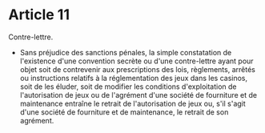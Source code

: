 # Article 11

Contre-lettre.

- Sans préjudice des sanctions pénales, la simple constatation de l'existence d'une convention secrète ou d'une contre-lettre ayant pour objet soit de contrevenir aux prescriptions des lois, règlements, arrêtés ou instructions relatifs à la réglementation des jeux dans les casinos, soit de les éluder, soit de modifier les conditions d'exploitation de l'autorisation de jeux ou de l'agrément d'une société de fourniture et de maintenance entraîne le retrait de l'autorisation de jeux ou, s'il s'agit d'une société de fourniture et de maintenance, le retrait de son agrément.
